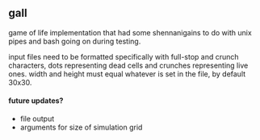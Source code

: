 ## gall
game of life implementation that had some shennanigains to do with unix pipes and bash
going on during testing.

input files need to be formatted specifically with full-stop and crunch characters,
dots representing dead cells and crunches representing live ones. width and
height must equal whatever is set in the file, by default 30x30.

#### future updates?
* file output
* arguments for size of simulation grid
